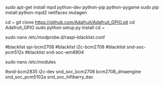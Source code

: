 sudo apt-get install mpd python-dev python-pip python-pygame
sudo pip install python-mpd2 netifaces mutagen

cd ~
git clone https://github.com/Adafruit/Adafruit_GPIO.git
cd Adafruit_GPIO
sudo python setup.py install
cd ~

sudo nano /etc/modprobe.d/raspi-blacklist.conf

#blacklist spi-bcm2708
#blacklist i2c-bcm2708
#blacklist snd-soc-pcm512x
#blacklist snd-soc-wm8804

sudo nano /etc/modules

#snd-bcm2835
i2c-dev
snd_soc_bcm2708
bcm2708_dmaengine
snd_soc_pcm5102a
snd_soc_hifiberry_dac

